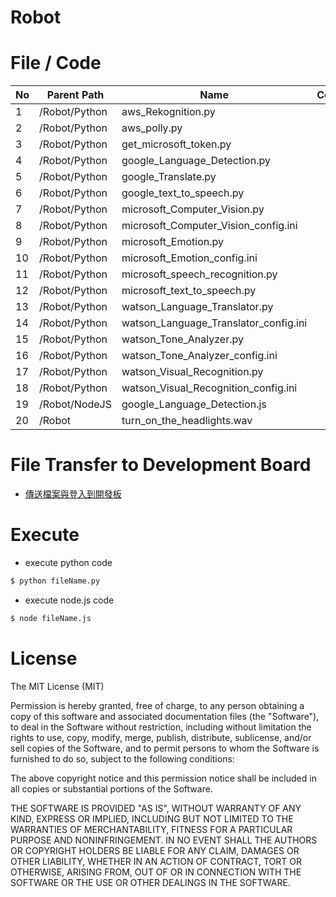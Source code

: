 # Robot

File / Code
==============    
                              
|No | Parent Path | Name  | Comment  | 
|---|---|---|---|
|  1 |  /Robot/Python | aws_Rekognition.py |  |
|  2 |  /Robot/Python | aws_polly.py |  |
|  3 |  /Robot/Python | get_microsoft_token.py |  |
|  4 |  /Robot/Python | google_Language_Detection.py |  |
|  5 |  /Robot/Python | google_Translate.py |  |
|  6 |  /Robot/Python | google_text_to_speech.py |  |
|  7 |  /Robot/Python | microsoft_Computer_Vision.py |  |
|  8 |  /Robot/Python | microsoft_Computer_Vision_config.ini |  |
|  9 |  /Robot/Python | microsoft_Emotion.py |  |
|  10 |  /Robot/Python | microsoft_Emotion_config.ini |  |
|  11 |  /Robot/Python | microsoft_speech_recognition.py |  |
|  12 |  /Robot/Python | microsoft_text_to_speech.py |  |
|  13 |  /Robot/Python | watson_Language_Translator.py |  |
|  14 |  /Robot/Python | watson_Language_Translator_config.ini |  |
|  15 |  /Robot/Python | watson_Tone_Analyzer.py |  |
|  16 |  /Robot/Python | watson_Tone_Analyzer_config.ini |  |
|  17 |  /Robot/Python | watson_Visual_Recognition.py |  |
|  18 |  /Robot/Python | watson_Visual_Recognition_config.ini |  |
|  19 |  /Robot/NodeJS | google_Language_Detection.js |  |
|  20 |  /Robot | turn_on_the_headlights.wav |  |

File Transfer to Development Board
==============
* [傳送檔案與登入到開發板](http://oranwind.org/-linkit/)

Execute
==============

- execute python code
```bash
$ python fileName.py
```

- execute node.js code
```bash
$ node fileName.js
```


License
==============

The MIT License (MIT)

Permission is hereby granted, free of charge, to any person obtaining a copy of this software and associated documentation files (the "Software"), to deal in the Software without restriction, including without limitation the rights to use, copy, modify, merge, publish, distribute, sublicense, and/or sell copies of the Software, and to permit persons to whom the Software is furnished to do so, subject to the following conditions:

The above copyright notice and this permission notice shall be included in all copies or substantial portions of the Software.

THE SOFTWARE IS PROVIDED "AS IS", WITHOUT WARRANTY OF ANY KIND, EXPRESS OR IMPLIED, INCLUDING BUT NOT LIMITED TO THE WARRANTIES OF MERCHANTABILITY, FITNESS FOR A PARTICULAR PURPOSE AND NONINFRINGEMENT. IN NO EVENT SHALL THE AUTHORS OR COPYRIGHT HOLDERS BE LIABLE FOR ANY CLAIM, DAMAGES OR OTHER LIABILITY, WHETHER IN AN ACTION OF CONTRACT, TORT OR OTHERWISE, ARISING FROM, OUT OF OR IN CONNECTION WITH THE SOFTWARE OR THE USE OR OTHER DEALINGS IN THE SOFTWARE.
